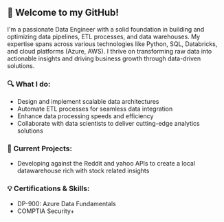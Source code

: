 ## 👋 Welcome to my GitHub!

I'm a passionate Data Engineer with a solid foundation in building and optimizing data pipelines, ETL processes, and data warehouses. My expertise spans across various technologies like Python, SQL, Databricks, and cloud platforms (Azure, AWS). I thrive on transforming raw data into actionable insights and driving business growth through data-driven solutions.

### 🔍 What I do:
- Design and implement scalable data architectures
- Automate ETL processes for seamless data integration
- Enhance data processing speeds and efficiency
- Collaborate with data scientists to deliver cutting-edge analytics solutions

### 📂 Current Projects:
- Developing against the Reddit and yahoo APIs to create a local datawarehouse rich with stock related insights

### 💡 Certifications & Skills:
- DP-900: Azure Data Fundamentals
- COMPTIA Security+


<!---
BrianCanyon/BrianCanyon is a ✨ special ✨ repository because its `README.md` (this file) appears on your GitHub profile.
You can click the Preview link to take a look at your changes.
--->
